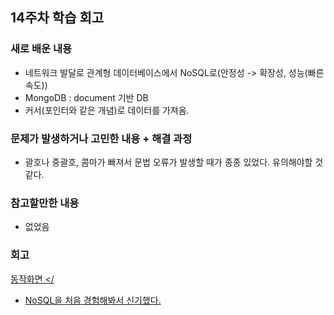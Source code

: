 ## 14주차 학습 회고
### 새로 배운 내용
- 네트워크 발달로 관계형 데이터베이스에서 NoSQL로(안정성 -> 확장성, 성능(빠른속도))
- MongoDB : document 기반 DB
- 커서(포인터와 같은 개념)로 데이터를 가져옴.



### 문제가 발생하거나 고민한 내용 + 해결 과정
- 괄호나 중괄호, 콤마가 빠져서 문법 오류가 발생할 때가 종종 있었다. 유의해야할 것 같다.

### 참고할만한 내용
- 없었음
 

### 회고
<a href="https://youtu.be/Hhi1B-AgE0w"> 동작화면 </
- NoSQL을 처음 경험해봐서 신기했다. 
